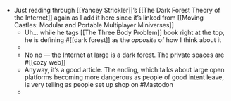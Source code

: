 - Just reading through [[Yancey Strickler]]’s [[The Dark Forest Theory of the Internet]] again as I add it here since it’s linked from [[Moving Castles: Modular and Portable Multiplayer Miniverses]]
	- Uh… while he tags [[The Three Body Problem]] book right at the top, he is defining #[[dark forest]] as the _opposite_ of how I think about it
	-
	- No no — the Internet at large is a dark forest. The private spaces are #[[cozy web]]
	- Anyway, it’s a good article. The ending, which talks about large open platforms becoming more dangerous as people of good intent leave, is very telling as people set up shop on #Mastodon
	-